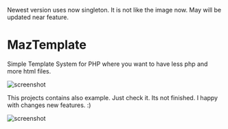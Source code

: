 Newest version uses now singleton. It is not like the image now. May will be updated near feature.

# MazTemplate
Simple Template System for PHP where you want to have less php and more html files.

![screenshot](http://i.imgur.com/ohyeeuU.png "config file")

This projects contains also example. Just check it. Its not finished. I happy with changes new features. :)

![screenshot](http://i.imgur.com/NAPVMlu.png "template index file")
